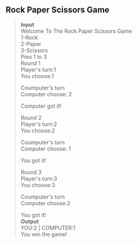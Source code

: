 ## Rock Paper Scissors Game     

> **Input**          
> Welcome To The Rock Paper Scissors Game  
> 1-Rock         
  2-Paper        
  3-Scissors      
> Pres 1 to 3            
> Round 1        
> Player's turn:1     
> You choose:1     
>      
> Coumputer's turn      
> Computer choose: 2     
>       
> Computer got it!      
>     
> Round 2      
> Player's turn:2     
> You choose:2      
>        
> Coumputer's turn        
> Computer choose: 1      
>       
> You got it!     
>       
> Round 3     
> Player's turn:3      
> You choose:3     
>     
> Coumputer's turn        
> Computer choose:2      
>     
> You got it!   
> **Output**           
> YOU:2 | COMPUTER:1              
> You win the game!           
>
